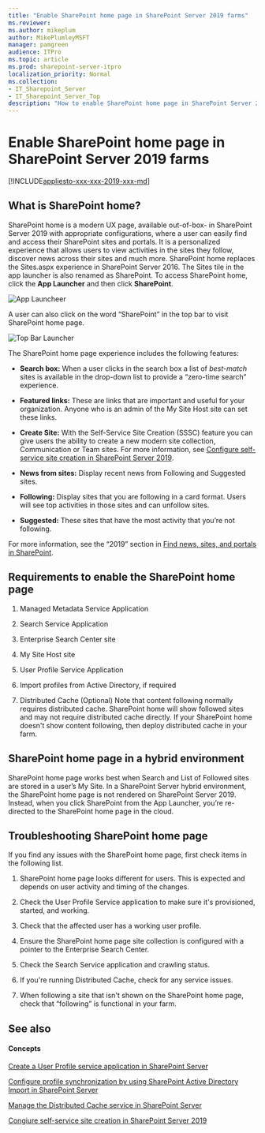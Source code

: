 ```yaml
---
title: "Enable SharePoint home page in SharePoint Server 2019 farms"
ms.reviewer: 
ms.author: mikeplum
author: MikePlumleyMSFT
manager: pamgreen
audience: ITPro
ms.topic: article
ms.prod: sharepoint-server-itpro
localization_priority: Normal
ms.collection:
- IT_Sharepoint_Server
- IT_Sharepoint_Server_Top
description: "How to enable SharePoint home page in SharePoint Server 2019 farms."
---
```


# Enable SharePoint home page in SharePoint Server 2019 farms

[!INCLUDE[appliesto-xxx-xxx-2019-xxx-md](../includes/appliesto-xxx-xxx-2019-xxx-md.md)]

## What is SharePoint home?
<a name="section1"> </a>

SharePoint home is a modern UX page, available out-of-box- in SharePoint Server 2019 with appropriate configurations, where a user can easily find and access their SharePoint sites and portals. It is a personalized experience that allows users to view activities in the sites they follow, discover news across their sites and much more. SharePoint home replaces the Sites.aspx experience in SharePoint Server 2016. The Sites tile in the app launcher is also renamed as SharePoint. To access SharePoint home, click the **App Launcher** and then click **SharePoint**.

![App Launcheer](../media/SP2019_App_launcher_2.png)

A user can also click on the word “SharePoint” in the top bar to visit SharePoint home page.

![Top Bar Launcher](../media/SP2019_TopBar_2.png)

The SharePoint home page experience includes the following features:

  - **Search box:** When a user clicks in the search box a list of *best-match* sites is available in the drop-down list to provide a &#8220;zero-time search&#8221; experience.

  - **Featured links:** These are links that are important and useful for your organization. Anyone who is an admin of the My Site Host site can set these links.

  - **Create Site:** With the Self-Service Site Creation (SSSC) feature you can give users the ability to create a new modern site collection, Communication or Team sites. For more information, see [Configure self-service site creation in SharePoint Server 2019](/SharePoint/sites/configure-self-service-site-creation-in-sharepoint-server-2019).

  - **News from sites:** Display recent news from Following and Suggested sites.

  - **Following:** Display sites that you are following in a card format. Users will see top activities in those sites and can unfollow sites.

  - **Suggested:** These sites that have the most activity that you’re not following.

For more information, see the &#8220;2019&#8221; section in [Find news, sites, and portals in SharePoint](https://support.office.com/en-us/article/find-news-sites-and-portals-in-sharepoint-6b85097a-87e0-4611-a29a-dfd49b1a1220).

## Requirements to enable the SharePoint home page
<a name="section2"> </a>

1. Managed Metadata Service Application

2. Search Service Application 

3. Enterprise Search Center site

4. My Site Host site

5. User Profile Service Application

6. Import profiles from Active Directory, if required

7. Distributed Cache (Optional) Note that content following normally requires distributed cache. SharePoint home will show followed sites and may not require distributed cache directly. If your SharePoint home doesn't show content following, then deploy distributed cache in your farm.
 
## SharePoint home page in a hybrid environment

SharePoint home page works best when Search and List of Followed sites are stored in a user’s My Site. In a SharePoint Server hybrid environment, the SharePoint home page is not rendered on SharePoint Server 2019. Instead, when you click SharePoint from the App Launcher, you’re re-directed to the SharePoint home page in the cloud.

## Troubleshooting SharePoint home page
<a name="section3"> </a>

If you find any issues with the SharePoint home page, first check items in the following list.

1. SharePoint home page looks different for users. This is expected and depends on user activity and timing of the changes.

2. Check the User Profile Service application to make sure it's provisioned, started, and working.

3. Check that the affected user has a working user profile.

4. Ensure the SharePoint home page site collection is configured with a pointer to the Enterprise Search Center.

5. Check the Search Service application and crawling status.

6. If you're running Distributed Cache, check for any service issues.

7. When following a site that isn't shown on the SharePoint home page, check that &#8220;following&#8221; is functional in your farm.

## See also

#### Concepts

[Create a User Profile service application in SharePoint Server](/SharePoint/install/create-a-user-profile-service-application)

[Configure profile synchronization by using SharePoint Active Directory Import in SharePoint Server](/sharepoint/administration/configure-profile-synchronization-by-using-sharepoint-active-directory-import)

[Manage the Distributed Cache service in SharePoint Server](/sharepoint/administration/manage-the-distributed-cache-service)

[Congiure self-service site creation in SharePoint Server 2019](/sharepoint/sites/configure-self-service-site-creation-in-sharepoint-server-2019)
